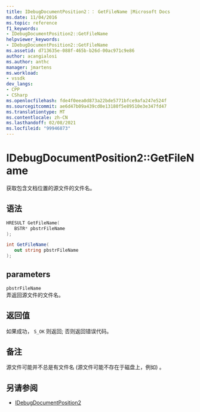 ```yaml
---
title: IDebugDocumentPosition2：： GetFileName |Microsoft Docs
ms.date: 11/04/2016
ms.topic: reference
f1_keywords:
- IDebugDocumentPosition2::GetFileName
helpviewer_keywords:
- IDebugDocumentPosition2::GetFileName
ms.assetid: d713635e-088f-465b-b26d-00ac971c9e86
author: acangialosi
ms.author: anthc
manager: jmartens
ms.workload:
- vssdk
dev_langs:
- CPP
- CSharp
ms.openlocfilehash: fde4f0eea0d873a22bde5771bfce9afa247e524f
ms.sourcegitcommit: ae6d47b09a439cd0e13180f5e89510e3e347fd47
ms.translationtype: MT
ms.contentlocale: zh-CN
ms.lasthandoff: 02/08/2021
ms.locfileid: "99946873"
---
```

# <a name="idebugdocumentposition2getfilename"></a>IDebugDocumentPosition2::GetFileName
获取包含文档位置的源文件的文件名。

## <a name="syntax"></a>语法

```cpp
HRESULT GetFileName( 
   BSTR* pbstrFileName
);
```

```csharp
int GetFileName( 
   out string pbstrFileName
);
```

## <a name="parameters"></a>parameters
`pbstrFileName`\
弄返回源文件的文件名。

## <a name="return-value"></a>返回值
 如果成功， `S_OK` 则返回; 否则返回错误代码。

## <a name="remarks"></a>备注
 源文件可能并不总是有文件名 (源文件可能不存在于磁盘上，例如) 。

## <a name="see-also"></a>另请参阅
- [IDebugDocumentPosition2](../../../extensibility/debugger/reference/idebugdocumentposition2.md)
